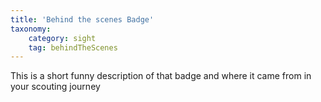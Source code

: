 ```yaml
---
title: 'Behind the scenes Badge'
taxonomy:
    category: sight
    tag: behindTheScenes
---
```

This is a short funny description of that badge and where it came from in your scouting journey
